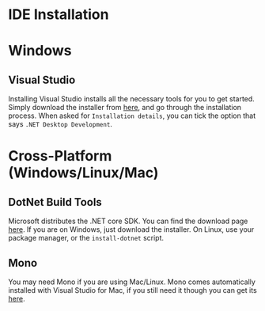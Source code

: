 # IDE Installation

# Windows
## Visual Studio
Installing Visual Studio installs all the necessary tools for you to get started. Simply download the installer from [here](https://visualstudio.microsoft.com/downloads), and go through the installation process. When asked for `Installation details`, you can tick the option that says `.NET Desktop Development`.

# Cross-Platform (Windows/Linux/Mac)
## DotNet Build Tools
Microsoft distributes the .NET core SDK. You can find the download page [here](https://dotnet.microsoft.com/download/dotnet/). If you are on Windows, just download the installer. On Linux, use your package manager, or the `install-dotnet` script.

## Mono
You may need Mono if you are using Mac/Linux. Mono comes automatically installed with Visual Studio for Mac, if you still need it though you can get its [here](https://www.mono-project.com/download/stable/).